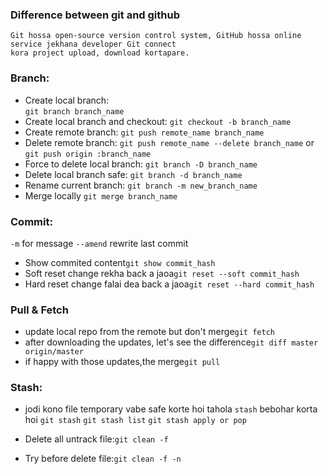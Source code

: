 ### Difference between git and github
```
Git hossa open-source version control system, GitHub hossa online service jekhana developer Git connect 
kora project upload, download kortapare.
```

### Branch:
* Create local branch:	
```git branch branch_name```
* Create local branch and checkout:
```git checkout -b branch_name```
* Create remote branch:
```git push remote_name branch_name```
* Delete remote branch:
```git push remote_name --delete branch_name```
or
```git push origin :branch_name```
* Force to delete local branch:
```git branch -D branch_name```
* Delete local branch safe:
```git branch -d branch_name```
* Rename current branch:
```git branch -m new_branch_name```
* Merge locally
```git merge branch_name```

### Commit:
```-m``` for message
```--amend``` rewrite last commit
* Show commited content```git show commit_hash```
* Soft reset change rekha back a jaoa```git reset --soft commit_hash```
* Hard reset change falai dea back a jaoa```git reset --hard commit_hash```

### Pull & Fetch
* update local repo from the remote but don't merge```git fetch```
* after downloading the updates, let's see the difference```git diff master origin/master```
* if happy with those updates,the merge```git pull```

### Stash:
* jodi kono file temporary vabe safe korte hoi tahola ```stash``` bebohar korta hoi
``` git stash ```
```git stash list```
```git stash apply or pop```

* Delete all untrack file:```git clean -f```
* Try before delete file:```git clean -f -n```
